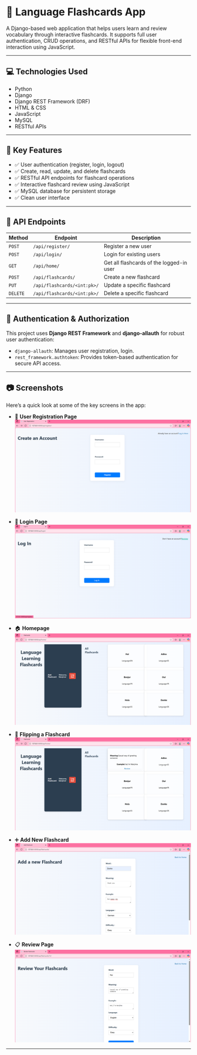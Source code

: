 # 🧠 Language Flashcards App

A Django-based web application that helps users learn and review vocabulary through interactive flashcards. It supports full user authentication, CRUD operations, and RESTful APIs for flexible front-end interaction using JavaScript.

---

## 💻 Technologies Used

- Python  
- Django  
- Django REST Framework (DRF)  
- HTML & CSS  
- JavaScript  
- MySQL  
- RESTful APIs  

---

## 🔑 Key Features

- ✅ User authentication (register, login, logout)  
- ✅ Create, read, update, and delete flashcards  
- ✅ RESTful API endpoints for flashcard operations  
- ✅ Interactive flashcard review using JavaScript  
- ✅ MySQL database for persistent storage  
- ✅ Clean user interface  

---

## 📡 API Endpoints

| Method | Endpoint | Description |
|--------|----------|-------------|
| `POST` | `/api/register/` | Register a new user |
| `POST` | `/api/login/` | Login for existing users |
| `GET`  | `/api/home/` | Get all flashcards of the logged-in user |
| `POST` | `/api/flashcards/` | Create a new flashcard |
| `PUT`  | `/api/flashcards/<int:pk>/` | Update a specific flashcard |
| `DELETE` | `/api/flashcards/<int:pk>/` | Delete a specific flashcard |

---

## 🔐 Authentication & Authorization

This project uses **Django REST Framework** and **django-allauth** for robust user authentication:

- `django-allauth`: Manages user registration, login.  
- `rest_framework.authtoken`: Provides token-based authentication for secure API access.

---

## 📷 Screenshots

Here’s a quick look at some of the key screens in the app:

- 📌 **User Registration Page**  
  ![](screenshots/register.png)

- 🔐 **Login Page**  
  ![](screenshots/login.png)

- 🏠 **Homepage**  
  ![](screenshots/home.png)

- 🔄 **Flipping a Flashcard**  
  ![](screenshots/flip.png)

- ➕ **Add New Flashcard**  
  ![](screenshots/add_flashcard.png)

- 📋 **Review Page**  
  ![](screenshots/review.png)



---
